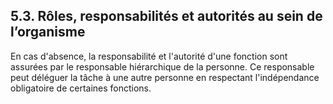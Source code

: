## 5.3. Rôles, responsabilités et autorités au sein de l’organisme

  En cas d'absence, la responsabilité et l'autorité d'une fonction sont assurées
par le responsable hiérarchique de la personne. Ce responsable peut déléguer la
tâche à une autre personne en respectant l'indépendance obligatoire de certaines
fonctions.
